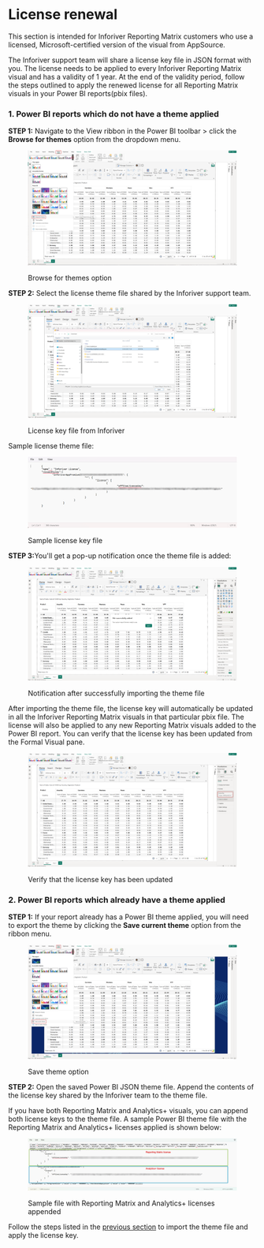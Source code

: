 # License renewal

This section is intended for Inforiver Reporting Matrix customers who use a licensed, Microsoft-certified version of the visual from AppSource.

The Inforiver support team will share a license key file in JSON format with you.  The license needs to be applied to every Inforiver Reporting Matrix visual and has a validity of 1 year. At the end of the validity period, follow the steps outlined to apply the renewed license for all Reporting Matrix visuals in your Power BI reports(pbix files).

### 1. Power BI reports which do not have a theme applied

**STEP 1:** Navigate to the View ribbon in the Power BI toolbar > click the **Browse for themes** option from the dropdown menu.

<figure><img src="../../../.gitbook/assets/image (10) (1) (1).png" alt=""><figcaption><p>Browse for themes option</p></figcaption></figure>

**STEP 2:** Select the license theme file shared by the Inforiver support team.

<figure><img src="../../../.gitbook/assets/image (1) (1) (1) (1) (1) (1) (1) (1) (1) (1) (1) (1) (1) (1) (1) (1) (1) (1) (1) (1).png" alt=""><figcaption><p>License key file from Inforiver</p></figcaption></figure>

Sample license theme file:

<figure><img src="../../../.gitbook/assets/image (2) (1) (1) (1) (1) (1) (1) (1) (1) (1) (1) (1).png" alt=""><figcaption><p>Sample license key file</p></figcaption></figure>

**STEP 3:**&#x59;ou'll get a pop-up notification once the theme file is added:

<figure><img src="../../../.gitbook/assets/image (3) (1) (1) (1) (1) (1) (1) (1).png" alt=""><figcaption><p>Notification after successfully importing the theme file</p></figcaption></figure>

After importing the theme file, the license key will automatically be updated in all the Inforiver Reporting Matrix visuals in that particular pbix file. The license will also be applied to any new Reporting Matrix visuals added to the Power BI report. You can verify that the license key has been updated from the Formal Visual pane.

<figure><img src="../../../.gitbook/assets/image (4) (1) (1) (1) (1) (1).png" alt=""><figcaption><p>Verify that the license key has been updated</p></figcaption></figure>

### 2. Power BI reports which already have a theme applied

**STEP 1:** If your report already has a Power BI theme applied, you will need to export the theme by clicking the **Save current theme** option from the ribbon menu.

<figure><img src="../../../.gitbook/assets/image (5) (1) (1) (1) (1).png" alt=""><figcaption><p>Save theme option</p></figcaption></figure>

**STEP 2:** Open the saved Power BI JSON theme file. Append the contents of the license key shared by the Inforiver team to the theme file.

If you have both Reporting Matrix and Analytics+ visuals, you can append both license keys to the theme file. A sample Power BI theme file with the Reporting Matrix and Analytics+ licenses applied is shown below:

<figure><img src="../../../.gitbook/assets/image (7) (1) (1) (1).png" alt=""><figcaption><p>Sample file with Reporting Matrix and Analytics+ licenses appended</p></figcaption></figure>

Follow the steps listed in the [previous section](license-renewal.md#id-1.-power-bi-reports-which-do-not-have-a-theme-applied) to import the theme file and apply the license key.
